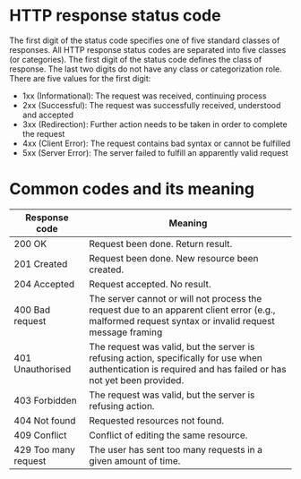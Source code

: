 # HTTP response status code
The first digit of the status code specifies one of five standard classes of responses. All HTTP response status codes are separated into five classes (or categories). The first digit of the status code defines the class of response. The last two digits do not have any class or categorization role. There are five values for the first digit:

 - 1xx (Informational): The request was received, continuing process
 - 2xx (Successful): The request was successfully received, understood and accepted
 - 3xx (Redirection): Further action needs to be taken in order to complete the request
 - 4xx (Client Error): The request contains bad syntax or cannot be fulfilled
 - 5xx (Server Error): The server failed to fulfill an apparently valid request

# Common codes and its meaning
Response code | Meaning
------------- | -------
200 OK | Request been done. Return result.
201 Created | Request been done. New resource been created.
204 Accepted | Request accepted. No result.
400 Bad request | The server cannot or will not process the request due to an apparent client error (e.g., malformed request syntax or invalid request message framing
401 Unauthorised | The request was valid, but the server is refusing action, specifically for use when authentication is required and has failed or has not yet been provided.
403 Forbidden | The request was valid, but the server is refusing action.
404 Not found | Requested resources not found.
409 Conflict | Conflict of editing the same resource.
429 Too many request | The user has sent too many requests in a given amount of time.
